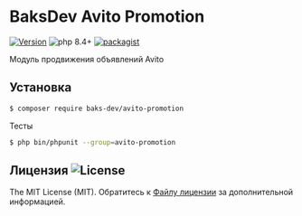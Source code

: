 # BaksDev Avito Promotion

[![Version](https://img.shields.io/badge/version-7.3.0-blue)](https://github.com/baks-dev/avito-promotion/releases)
![php 8.4+](https://img.shields.io/badge/php-min%208.4-red.svg)
[![packagist](https://img.shields.io/badge/packagist-green)](https://packagist.org/packages/baks-dev/avito-promotion)

Модуль продвижения объявлений Avito

## Установка

``` bash
$ composer require baks-dev/avito-promotion
```

Тесты

``` bash
$ php bin/phpunit --group=avito-promotion
```

## Лицензия ![License](https://img.shields.io/badge/MIT-green)

The MIT License (MIT). Обратитесь к [Файлу лицензии](LICENSE.md) за дополнительной информацией.
